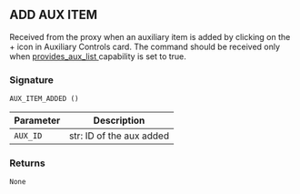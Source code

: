 ## ADD AUX ITEM

Received from the proxy when an auxiliary item is added by clicking on the + icon in Auxiliary Controls card. The command should be received only when [provides\_aux\_list ][1]capability is set to true.


### Signature

`AUX_ITEM_ADDED ()`


| Parameter | Description |
| --- | --- |
| `AUX_ID` | str: ID of the aux added |


### Returns

`None`

[1]:	https://control4.github.io/docs-driverworks-proxyprotocol/#pool-capabilities